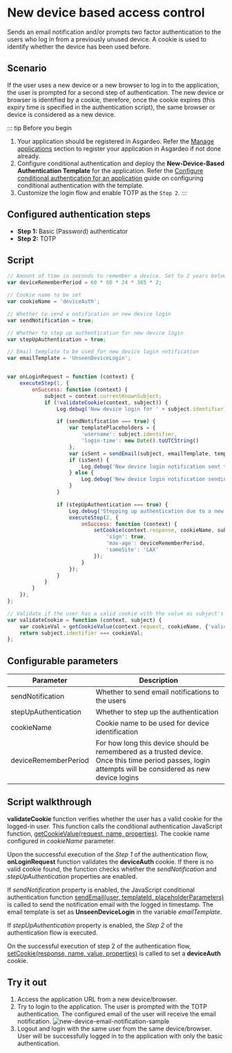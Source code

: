 # New device based access control

Sends an email notification and/or prompts two factor authentication to the users who log in from a previously unused
device. A cookie is used to identify whether the device has been used before.

## Scenario

If the user uses a new device or a new browser to log in to the application, the user is prompted for a second step of
authentication. The new device or browser is identified by a cookie, therefore, once the cookie expires (this expiry
time is specified in the authentication script), the same browser or device is considered as a new device.

::: tip Before you begin
1. Your application should be registered in Asgardeo.
   Refer the [Manage applications](../../applications/README.md) section to register your application in Asgardeo if
   not done already.
2. Configure conditional authentication and deploy the **New-Device-Based Authentication Template** for the application.
   Refer the <a href="../../configure-conditional-auth/">Configure conditional authentication for an application</a> guide on
   configuring conditional authentication with the template.
3. Customize the login flow and enable TOTP as the `Step 2`.
:::

## Configured authentication steps

* **Step 1:** Basic (Password) authenticator
* **Step 2:** TOTP

## Script

```js
// Amount of time in seconds to remember a device. Set to 2 years below.
var deviceRememberPeriod = 60 * 60 * 24 * 365 * 2;

// Cookie name to be set
var cookieName = 'deviceAuth';

// Whether to send a notification on new device login
var sendNotification = true;

// Whether to step up authentication for new device login
var stepUpAuthentication = true;

// Email template to be used for new device login notification
var emailTemplate = 'UnseenDeviceLogin';


var onLoginRequest = function (context) {
    executeStep(1, {
        onSuccess: function (context) {
            subject = context.currentKnownSubject;
            if (!validateCookie(context, subject)) {
                Log.debug('New device login for ' + subject.identifier);

                if (sendNotification === true) {
                    var templatePlaceholders = {
                        'username': subject.identifier,
                        'login-time': new Date().toUTCString()
                    };
                    var isSent = sendEmail(subject, emailTemplate, templatePlaceholders);
                    if (isSent) {
                        Log.debug('New device login notification sent to ' + subject.identifier);
                    } else {
                        Log.debug('New device login notification sending failed to ' + subject.identifier);
                    }
                }

                if (stepUpAuthentication === true) {
                    Log.debug('Stepping up authentication due to a new device login for ' + subject.identifier);
                    executeStep(2, {
                        onSuccess: function (context) {
                            setCookie(context.response, cookieName, subject.identifier, {
                                'sign': true,
                                'max-age': deviceRememberPeriod,
                                'sameSite': 'LAX'
                            });
                        }
                    });
                }
            }
        }
    });
};

// Validate if the user has a valid cookie with the value as subject's username
var validateCookie = function (context, subject) {
    var cookieVal = getCookieValue(context.request, cookieName, {'validateSignature': true});
    return subject.identifier === cookieVal;
};

```

## Configurable parameters

<table>
   <thead>
      <tr>
         <th>Parameter</th>
         <th>Description</th>
      </tr>
   </thead>
   <tbody>
      <tr>
         <td>sendNotification</td>
         <td>Whether to send email notifications to the users</td>
      </tr>
      <tr>
         <td>stepUpAuthentication</td>
         <td>Whether to step up the authentication</td>
      </tr>
      <tr>
         <td>cookieName</td>
         <td>Cookie name to be used for device identification</td>
      </tr>
      <tr>
         <td>deviceRememberPeriod</td>
         <td>For how long this device should be remembered as a trusted device. Once this time period passes, login attempts will be considered as new device logins</td>
      </tr>
   </tbody>
</table>

## Script walkthrough
**validateCookie** function verifies whether the user has a valid cookie for the logged-in user. This function calls the conditional authentication JavaScript function, [getCookieValue(request, name, properties)](../api-reference/#get-cookie-value). The cookie name configured in _cookieName_ parameter.

Upon the successful execution of the _Step 1_ of the authentication flow, **onLoginRequest** function validates the **deviceAuth** cookie. If there is no valid cookie found, the function checks whether the _sendNotification_ and _stepUpAuthentication_ properties are enabled.

If _sendNotification_ property is enabled, the JavaScript conditional authentication function [sendEmail(user, templateId, placeholderParameters)](../api-reference/#send-email) is called to send the notification email with the logged in timestamp. The email template is set as **UnseenDeviceLogin** in the variable _emailTemplate_.

If _stepUpAuthentication_ property is enabled, the _Step 2_ of the authentication flow is executed.

On the successful execution of step 2 of the authentication flow, [setCookie(response, name, value, properties)](../api-reference/#set-cookie) is called to set a **deviceAuth** cookie.

## Try it out

1. Access the application URL from a new device/browser.
2. Try to login to the application. The user is prompted with the TOTP authentication. The configured email of the user
   will receive the email notification.
    <img :src="$withBase('/assets/img/guides/conditional-auth/new-device-email-notification.png')" alt="new-device-email-notification-sample">
3. Logout and login with the same user from the same device/browser. User will be successfully logged in to the
   application with only the basic authentication.
   